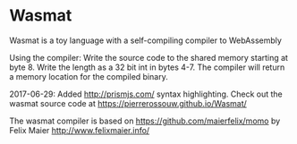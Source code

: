 # Wasmat
Wasmat is a toy language with a self-compiling compiler to WebAssembly

Using the compiler: 
Write the source code to the shared memory starting at byte 8.
Write the length as a 32 bit int in bytes 4-7. 
The compiler will return a memory location for the compiled binary.

2017-06-29: Added http://prismjs.com/ syntax highlighting. 
Check out the wasmat source code at https://pierrerossouw.github.io/Wasmat/

The wasmat compiler is based on https://github.com/maierfelix/momo by Felix Maier http://www.felixmaier.info/
